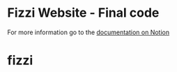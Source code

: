 # Fizzi Website - Final code

For more information go to the [documentation on Notion](https://dub.sh/fizzi)
# fizzi
